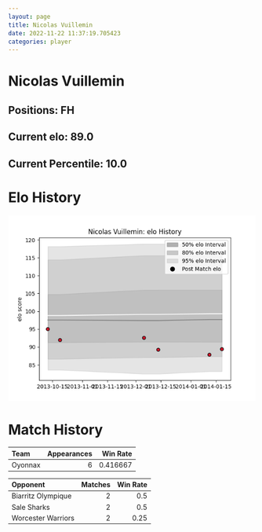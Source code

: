 ```yaml
---  
layout: page  
title: Nicolas Vuillemin  
date: 2022-11-22 11:37:19.705423  
categories: player  
---
```

# Nicolas Vuillemin

## Positions: FH

## Current elo: 89.0

## Current Percentile: 10.0

# Elo History


![elo history](history_NicolasVuillemin.png)
# Match History


| Team    |   Appearances |   Win Rate |
|:--------|--------------:|-----------:|
| Oyonnax |             6 |   0.416667 |

| Opponent           |   Matches |   Win Rate |
|:-------------------|----------:|-----------:|
| Biarritz Olympique |         2 |       0.5  |
| Sale Sharks        |         2 |       0.5  |
| Worcester Warriors |         2 |       0.25 |